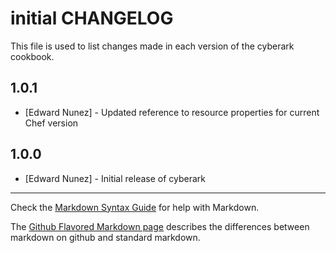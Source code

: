 # initial CHANGELOG

This file is used to list changes made in each version of the cyberark cookbook.

## 1.0.1
- [Edward Nunez] - Updated reference to resource properties for current Chef version

## 1.0.0
- [Edward Nunez] - Initial release of cyberark

- - -
Check the [Markdown Syntax Guide](http://daringfireball.net/projects/markdown/syntax) for help with Markdown.

The [Github Flavored Markdown page](http://github.github.com/github-flavored-markdown/) describes the differences between markdown on github and standard markdown.

